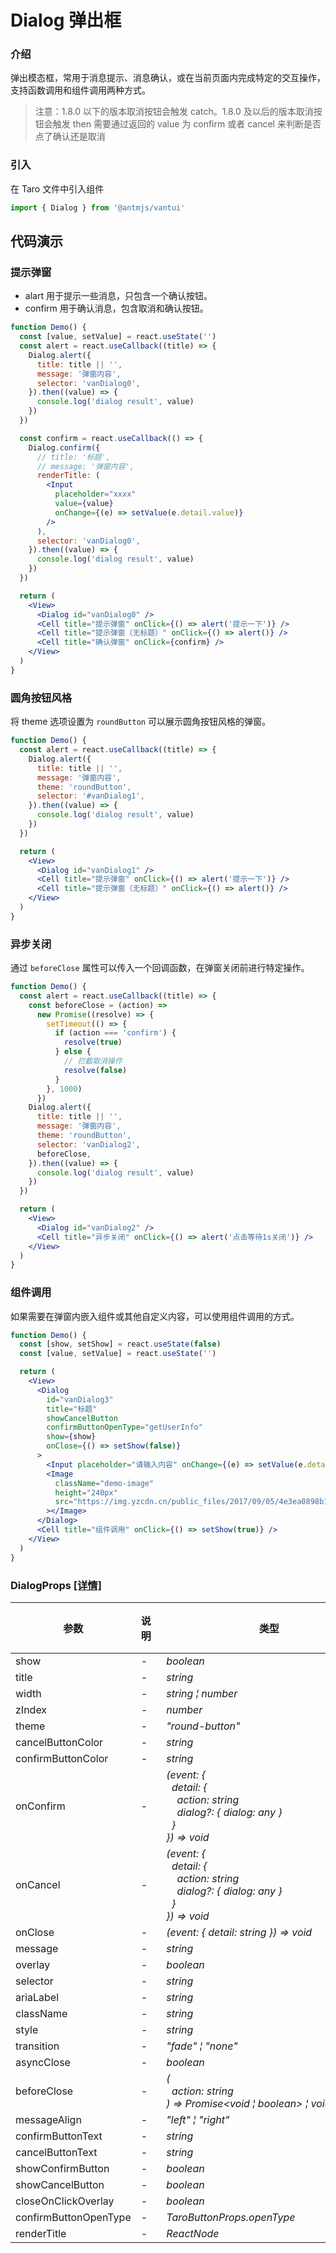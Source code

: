 # Dialog 弹出框

### 介绍

弹出模态框，常用于消息提示、消息确认，或在当前页面内完成特定的交互操作，支持函数调用和组件调用两种方式。

> 注意：1.8.0 以下的版本取消按钮会触发 catch。1.8.0 及以后的版本取消按钮会触发 then 需要通过返回的 value 为 confirm 或者 cancel 来判断是否点了确认还是取消

### 引入

在 Taro 文件中引入组件

```js
import { Dialog } from '@antmjs/vantui'
```

## 代码演示

### 提示弹窗

- alart 用于提示一些消息，只包含一个确认按钮。
- confirm 用于确认消息，包含取消和确认按钮。

```jsx
function Demo() {
  const [value, setValue] = react.useState('')
  const alert = react.useCallback((title) => {
    Dialog.alert({
      title: title || '',
      message: '弹窗内容',
      selector: 'vanDialog0',
    }).then((value) => {
      console.log('dialog result', value)
    })
  })

  const confirm = react.useCallback(() => {
    Dialog.confirm({
      // title: '标题',
      // message: '弹窗内容',
      renderTitle: (
        <Input
          placeholder="xxxx"
          value={value}
          onChange={(e) => setValue(e.detail.value)}
        />
      ),
      selector: 'vanDialog0',
    }).then((value) => {
      console.log('dialog result', value)
    })
  })

  return (
    <View>
      <Dialog id="vanDialog0" />
      <Cell title="提示弹窗" onClick={() => alert('提示一下')} />
      <Cell title="提示弹窗（无标题）" onClick={() => alert()} />
      <Cell title="确认弹窗" onClick={confirm} />
    </View>
  )
}
```

### 圆角按钮风格

将 theme 选项设置为 `roundButton` 可以展示圆角按钮风格的弹窗。

```jsx
function Demo() {
  const alert = react.useCallback((title) => {
    Dialog.alert({
      title: title || '',
      message: '弹窗内容',
      theme: 'roundButton',
      selector: '#vanDialog1',
    }).then((value) => {
      console.log('dialog result', value)
    })
  })

  return (
    <View>
      <Dialog id="vanDialog1" />
      <Cell title="提示弹窗" onClick={() => alert('提示一下')} />
      <Cell title="提示弹窗（无标题）" onClick={() => alert()} />
    </View>
  )
}
```

### 异步关闭

通过 `beforeClose` 属性可以传入一个回调函数，在弹窗关闭前进行特定操作。

```jsx
function Demo() {
  const alert = react.useCallback((title) => {
    const beforeClose = (action) =>
      new Promise((resolve) => {
        setTimeout(() => {
          if (action === 'confirm') {
            resolve(true)
          } else {
            // 拦截取消操作
            resolve(false)
          }
        }, 1000)
      })
    Dialog.alert({
      title: title || '',
      message: '弹窗内容',
      theme: 'roundButton',
      selector: 'vanDialog2',
      beforeClose,
    }).then((value) => {
      console.log('dialog result', value)
    })
  })

  return (
    <View>
      <Dialog id="vanDialog2" />
      <Cell title="异步关闭" onClick={() => alert('点击等待1s关闭')} />
    </View>
  )
}
```

### 组件调用

如果需要在弹窗内嵌入组件或其他自定义内容，可以使用组件调用的方式。

```jsx
function Demo() {
  const [show, setShow] = react.useState(false)
  const [value, setValue] = react.useState('')

  return (
    <View>
      <Dialog
        id="vanDialog3"
        title="标题"
        showCancelButton
        confirmButtonOpenType="getUserInfo"
        show={show}
        onClose={() => setShow(false)}
      >
        <Input placeholder="请输入内容" onChange={(e) => setValue(e.detail)} />
        <Image
          className="demo-image"
          height="240px"
          src="https://img.yzcdn.cn/public_files/2017/09/05/4e3ea0898b1c2c416eec8c11c5360833.jpg"
        ></Image>
      </Dialog>
      <Cell title="组件调用" onClick={() => setShow(true)} />
    </View>
  )
}
```

### DialogProps [[详情]](https://github.com/AntmJS/vantui/tree/main/packages/vantui/types/dialog.d.ts)

| 参数                  | 说明 | 类型                                                                                                                                                                                                                                                                                             | 默认值 | 必填    |
| --------------------- | ---- | ------------------------------------------------------------------------------------------------------------------------------------------------------------------------------------------------------------------------------------------------------------------------------------------------ | ------ | ------- |
| show                  | -    | _&nbsp;&nbsp;boolean<br/>_                                                                                                                                                                                                                                                                       | -      | `false` |
| title                 | -    | _&nbsp;&nbsp;string<br/>_                                                                                                                                                                                                                                                                        | -      | `false` |
| width                 | -    | _&nbsp;&nbsp;string&nbsp;&brvbar;&nbsp;number<br/>_                                                                                                                                                                                                                                              | -      | `false` |
| zIndex                | -    | _&nbsp;&nbsp;number<br/>_                                                                                                                                                                                                                                                                        | -      | `false` |
| theme                 | -    | _&nbsp;&nbsp;"round-button"<br/>_                                                                                                                                                                                                                                                                | -      | `false` |
| cancelButtonColor     | -    | _&nbsp;&nbsp;string<br/>_                                                                                                                                                                                                                                                                        | -      | `false` |
| confirmButtonColor    | -    | _&nbsp;&nbsp;string<br/>_                                                                                                                                                                                                                                                                        | -      | `false` |
| onConfirm             | -    | _&nbsp;&nbsp;(event:&nbsp;{<br/>&nbsp;&nbsp;&nbsp;&nbsp;detail:&nbsp;{<br/>&nbsp;&nbsp;&nbsp;&nbsp;&nbsp;&nbsp;action:&nbsp;string<br/>&nbsp;&nbsp;&nbsp;&nbsp;&nbsp;&nbsp;dialog?:&nbsp;{&nbsp;dialog:&nbsp;any&nbsp;}<br/>&nbsp;&nbsp;&nbsp;&nbsp;}<br/>&nbsp;&nbsp;})&nbsp;=>&nbsp;void<br/>_ | -      | `false` |
| onCancel              | -    | _&nbsp;&nbsp;(event:&nbsp;{<br/>&nbsp;&nbsp;&nbsp;&nbsp;detail:&nbsp;{<br/>&nbsp;&nbsp;&nbsp;&nbsp;&nbsp;&nbsp;action:&nbsp;string<br/>&nbsp;&nbsp;&nbsp;&nbsp;&nbsp;&nbsp;dialog?:&nbsp;{&nbsp;dialog:&nbsp;any&nbsp;}<br/>&nbsp;&nbsp;&nbsp;&nbsp;}<br/>&nbsp;&nbsp;})&nbsp;=>&nbsp;void<br/>_ | -      | `false` |
| onClose               | -    | _&nbsp;&nbsp;(event:&nbsp;{&nbsp;detail:&nbsp;string&nbsp;})&nbsp;=>&nbsp;void<br/>_                                                                                                                                                                                                             | -      | `false` |
| message               | -    | _&nbsp;&nbsp;string<br/>_                                                                                                                                                                                                                                                                        | -      | `false` |
| overlay               | -    | _&nbsp;&nbsp;boolean<br/>_                                                                                                                                                                                                                                                                       | -      | `false` |
| selector              | -    | _&nbsp;&nbsp;string<br/>_                                                                                                                                                                                                                                                                        | -      | `false` |
| ariaLabel             | -    | _&nbsp;&nbsp;string<br/>_                                                                                                                                                                                                                                                                        | -      | `false` |
| className             | -    | _&nbsp;&nbsp;string<br/>_                                                                                                                                                                                                                                                                        | -      | `false` |
| style                 | -    | _&nbsp;&nbsp;string<br/>_                                                                                                                                                                                                                                                                        | -      | `false` |
| transition            | -    | _&nbsp;&nbsp;"fade"&nbsp;&brvbar;&nbsp;"none"<br/>_                                                                                                                                                                                                                                              | -      | `false` |
| asyncClose            | -    | _&nbsp;&nbsp;boolean<br/>_                                                                                                                                                                                                                                                                       | -      | `false` |
| beforeClose           | -    | _&nbsp;&nbsp;(<br/>&nbsp;&nbsp;&nbsp;&nbsp;action:&nbsp;string<br/>&nbsp;&nbsp;)&nbsp;=>&nbsp;Promise<void&nbsp;&brvbar;&nbsp;boolean>&nbsp;&brvbar;&nbsp;void&nbsp;&brvbar;&nbsp;boolean<br/>_                                                                                                  | -      | `false` |
| messageAlign          | -    | _&nbsp;&nbsp;"left"&nbsp;&brvbar;&nbsp;"right"<br/>_                                                                                                                                                                                                                                             | -      | `false` |
| confirmButtonText     | -    | _&nbsp;&nbsp;string<br/>_                                                                                                                                                                                                                                                                        | -      | `false` |
| cancelButtonText      | -    | _&nbsp;&nbsp;string<br/>_                                                                                                                                                                                                                                                                        | -      | `false` |
| showConfirmButton     | -    | _&nbsp;&nbsp;boolean<br/>_                                                                                                                                                                                                                                                                       | -      | `false` |
| showCancelButton      | -    | _&nbsp;&nbsp;boolean<br/>_                                                                                                                                                                                                                                                                       | -      | `false` |
| closeOnClickOverlay   | -    | _&nbsp;&nbsp;boolean<br/>_                                                                                                                                                                                                                                                                       | -      | `false` |
| confirmButtonOpenType | -    | _&nbsp;&nbsp;TaroButtonProps.openType<br/>_                                                                                                                                                                                                                                                      | -      | `false` |
| renderTitle           | -    | _&nbsp;&nbsp;ReactNode<br/>_                                                                                                                                                                                                                                                                     | -      | `false` |
